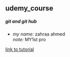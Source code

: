 ## udemy_course
#####  git and git hub

* _my name:_  zahraa ahmed  
_note:_ MY1st pro

[link to tutorial](https://www.google.com)
